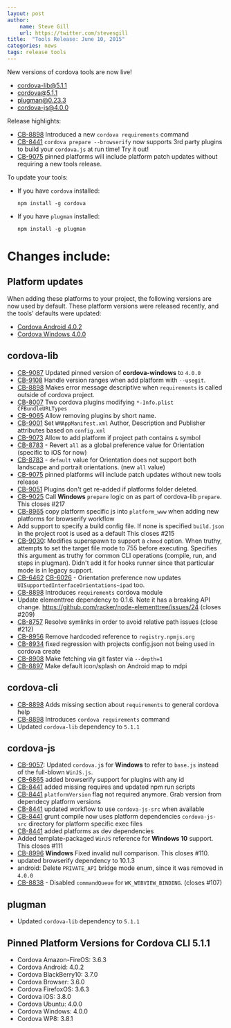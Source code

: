 ```yaml
---
layout: post
author:
    name: Steve Gill
    url: https://twitter.com/stevesgill
title:  "Tools Release: June 10, 2015"
categories: news
tags: release tools
---
```


New versions of cordova tools are now live!

* [cordova-lib@5.1.1](https://www.npmjs.org/package/cordova-lib)
* [cordova@5.1.1](https://www.npmjs.org/package/cordova)
* [plugman@0.23.3](https://www.npmjs.org/package/plugman)
* [cordova-js@4.0.0](https://www.npmjs.org/package/cordova-js)

Release highlights:

* [CB-8898](https://issues.apache.org/jira/browse/CB-8898) Introduced a new `cordova requirements` command
* [CB-8441](https://issues.apache.org/jira/browse/CB-8441) `cordova prepare --browserify` now supports 3rd party plugins to build your `cordova.js` at run time! Try it out!
* [CB-9075](https://issues.apache.org/jira/browse/CB-9075) pinned platforms will include platform patch updates without requiring a new tools release.

To update your tools:

  * If you have `cordova` installed:

        npm install -g cordova

  * If you have `plugman` installed:

        npm install -g plugman


# Changes include:
<!--more-->

## Platform updates
When adding these platforms to your project, the following versions are now used by default.
These platform versions were released recently, and the tools' defaults were updated:

* [Cordova Android 4.0.2](http://cordova.apache.org/announcements/2015/05/26/android-402.html)
* [Cordova Windows 4.0.0](http://cordova.apache.org/announcements/2015/06/03/windows-release.html)

## cordova-lib
* [CB-9087](https://issues.apache.org/jira/browse/CB-9087) Updated pinned version of **cordova-windows** to `4.0.0`
* [CB-9108](https://issues.apache.org/jira/browse/CB-9108) Handle version ranges when add platform with `--usegit`.
* [CB-8898](https://issues.apache.org/jira/browse/CB-8898) Makes error message descriptive when `requirements` is called outside of cordova project.
* [CB-8007](https://issues.apache.org/jira/browse/CB-8007) Two cordova plugins modifying `*-Info.plist CFBundleURLTypes`
* [CB-9065](https://issues.apache.org/jira/browse/CB-9065) Allow removing plugins by short name.
* [CB-9001](https://issues.apache.org/jira/browse/CB-9001) Set `WMAppManifest.xml` Author, Description and Publisher attributes based on `config.xml`
* [CB-9073](https://issues.apache.org/jira/browse/CB-9073) Allow to add platform if project path contains `&` symbol
* [CB-8783](https://issues.apache.org/jira/browse/CB-8783) - Revert `all` as a global preference value for Orientation (specific to iOS for now)
* [CB-8783](https://issues.apache.org/jira/browse/CB-8783) - `default` value for Orientation does not support both landscape and portrait orientations. (new `all` value)
* [CB-9075](https://issues.apache.org/jira/browse/CB-9075) pinned platforms will include patch updates without new tools release
* [CB-9051](https://issues.apache.org/jira/browse/CB-9051) Plugins don't get re-added if platforms folder deleted.
* [CB-9025](https://issues.apache.org/jira/browse/CB-9025) Call **Windows** `prepare` logic on as part of cordova-lib `prepare`. This closes #217
* [CB-8965](https://issues.apache.org/jira/browse/CB-8965) copy platform specific js into `platform_www` when adding new platforms for browserify workflow
* Add support to specify a build config file. If none is specified `build.json` in the project root is used as a default This closes #215
* [CB-9030](https://issues.apache.org/jira/browse/CB-9030): Modifies superspawn to support a `chmod` option. When truthy, attempts to set the target file mode to 755 before executing.  Specifies this argument as truthy for common CLI operations (compile, run, and steps in plugman).  Didn't add it for hooks runner since that particular mode is in legacy support.
* [CB-6462](https://issues.apache.org/jira/browse/CB-6462) [CB-6026](https://issues.apache.org/jira/browse/CB-6026) - Orientation preference now updates `UISupportedInterfaceOrientations~ipad` too.
* [CB-8898](https://issues.apache.org/jira/browse/CB-8898) Introduces `requirements` cordova module
* Update elementtree dependency to 0.1.6. Note it has a breaking API change. https://github.com/racker/node-elementtree/issues/24 (closes #209)
* [CB-8757](https://issues.apache.org/jira/browse/CB-8757) Resolve symlinks in order to avoid relative path issues (close #212)
* [CB-8956](https://issues.apache.org/jira/browse/CB-8956) Remove hardcoded reference to `registry.npmjs.org`
* [CB-8934](https://issues.apache.org/jira/browse/CB-8934) fixed regression with projects config.json not being used in cordova create
* [CB-8908](https://issues.apache.org/jira/browse/CB-8908) Make fetching via git faster via `--depth=1`
* [CB-8897](https://issues.apache.org/jira/browse/CB-8897) Make default icon/splash on Android map to mdpi

## cordova-cli
* [CB-8898](https://issues.apache.org/jira/browse/CB-8898) Adds missing section about `requirements` to general cordova help
* [CB-8898](https://issues.apache.org/jira/browse/CB-8898) Introduces `cordova requirements` command
* Updated `cordova-lib` dependency to `5.1.1`

## cordova-js
* [CB-9057](https://issues.apache.org/jira/browse/CB-9057): Updated `cordova.j`s for **Windows** to refer to `base.js` instead of the full-blown `WinJS.js`.
* [CB-6865](https://issues.apache.org/jira/browse/CB-6865) added browserify support for plugins with any id
* [CB-8441](https://issues.apache.org/jira/browse/CB-8441) added missing requires and updated npm run scripts
* [CB-8441](https://issues.apache.org/jira/browse/CB-8441) `platformVersion` flag not required anymore. Grab version from dependecy platform versions
* [CB-8441](https://issues.apache.org/jira/browse/CB-8441) updated workflow to use `cordova-js-src` when available
* [CB-8441](https://issues.apache.org/jira/browse/CB-8441) grunt compile now uses platform dependencies `cordova-js-src` directory for platform specific exec files
* [CB-8441](https://issues.apache.org/jira/browse/CB-8441) added platforms as dev dependencies
* Added template-packaged `WinJS` reference for **Windows 10** support. This closes #111
* [CB-8996](https://issues.apache.org/jira/browse/CB-8996) **Windows** Fixed invalid null comparison. This closes #110.
* updated browserify dependency to 10.1.3
* android: Delete `PRIVATE_API` bridge mode enum, since it was removed in `4.0.0`
* [CB-8838](https://issues.apache.org/jira/browse/CB-8838) - Disabled `commandQueue` for `WK_WEBVIEW_BINDING`. (closes #107)

## plugman
* Updated `cordova-lib` dependency to `5.1.1`

## Pinned Platform Versions for **Cordova CLI 5.1.1**

* Cordova Amazon-FireOS: 3.6.3
* Cordova Android: 4.0.2
* Cordova BlackBerry10: 3.7.0
* Cordova Browser: 3.6.0
* Cordova FirefoxOS: 3.6.3
* Cordova iOS: 3.8.0
* Cordova Ubuntu: 4.0.0
* Cordova Windows: 4.0.0
* Cordova WP8: 3.8.1
